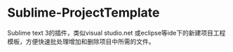 # Sublime-ProjectTemplate
Sublime text 3的插件，类似visual studio.net 或eclipse等ide下的新建项目工程模板，方便快速批处理增加和删除项目中所需的文件。
